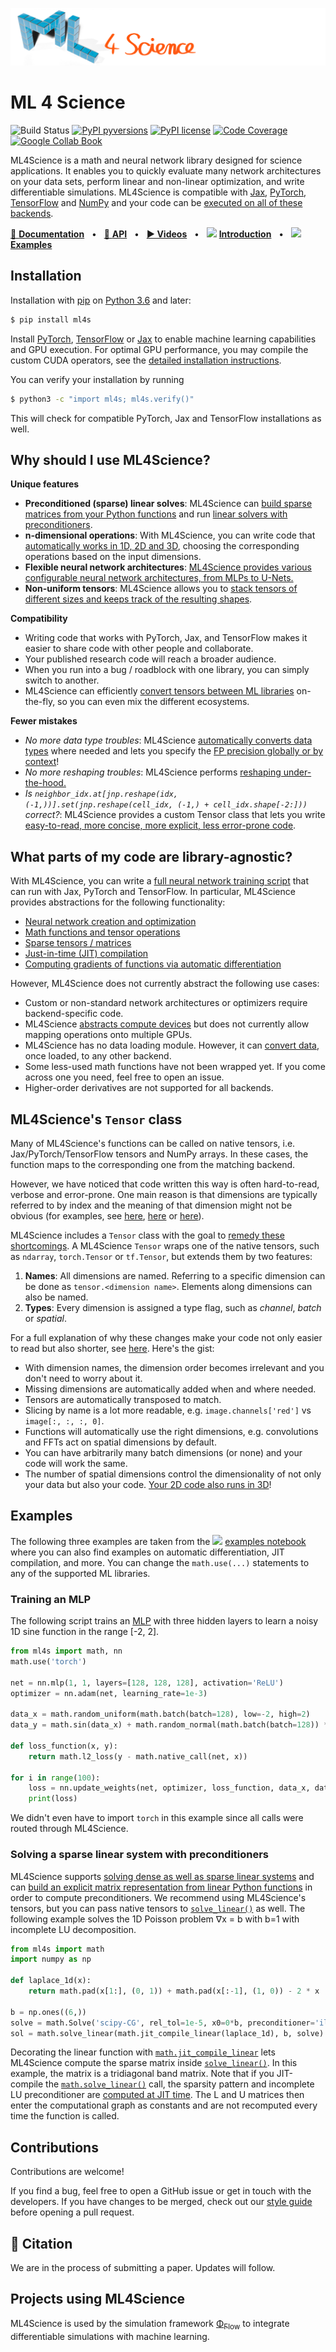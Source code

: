 ![ML4Science](docs/images/Banner.png)


# ML 4 Science

![Build Status](https://github.com/tum-pbs/ML4Science/actions/workflows/unit-tests.yml/badge.svg)
[![PyPI pyversions](https://img.shields.io/pypi/pyversions/ml4s.svg)](https://pypi.org/project/ml4s/)
[![PyPI license](https://img.shields.io/pypi/l/ml4s.svg)](https://pypi.org/project/ml4s/)
[![Code Coverage](https://codecov.io/gh/tum-pbs/ML4Science/branch/develop/graph/badge.svg)](https://codecov.io/gh/tum-pbs/ML4Science/branch/develop/)
[![Google Collab Book](https://colab.research.google.com/assets/colab-badge.svg)](https://colab.research.google.com/github/tum-pbs/ML4Science/blob/main/docs/Introduction.ipynb)

ML4Science is a math and neural network library designed for science applications.
It enables you to quickly evaluate many network architectures on your data sets, perform linear and non-linear optimization, and write differentiable simulations.
ML4Science is compatible with [Jax](https://github.com/google/jax#installation), [PyTorch](https://pytorch.org/), [TensorFlow](https://www.tensorflow.org/install) and [NumPy](https://numpy.org/) and your code can be [executed on all of these backends](https://tum-pbs.github.io/ML4Science/Introduction.html).

[📖 **Documentation**](https://tum-pbs.github.io/ML4Science/)
&nbsp; • &nbsp; [🔗 **API**](https://tum-pbs.github.io/ML4Science/ml4s/)
&nbsp; • &nbsp; [**▶ Videos**]()
&nbsp; • &nbsp; [<img src="https://www.tensorflow.org/images/colab_logo_32px.png" height=16>](https://colab.research.google.com/github/tum-pbs/ML4Science/blob/main/docs/Introduction.ipynb) [**Introduction**](https://tum-pbs.github.io/ML4Science/Introduction.html)
&nbsp; • &nbsp; [<img src="https://www.tensorflow.org/images/colab_logo_32px.png" height=16>](https://colab.research.google.com/github/tum-pbs/ML4Science/blob/main/docs/Examples.ipynb) [**Examples**](https://tum-pbs.github.io/ML4Science/Examples.html)

## Installation

Installation with [pip](https://pypi.org/project/pip/) on [Python 3.6](https://www.python.org/downloads/) and later:
```bash
$ pip install ml4s
```
Install [PyTorch](https://pytorch.org/), [TensorFlow](https://www.tensorflow.org/install) or [Jax](https://github.com/google/jax#installation) to enable machine learning capabilities and GPU execution.
For optimal GPU performance, you may compile the custom CUDA operators, see the [detailed installation instructions](https://tum-pbs.github.io/ML4Science/Installation_Instructions.html).


You can verify your installation by running
```bash
$ python3 -c "import ml4s; ml4s.verify()"
```
This will check for compatible PyTorch, Jax and TensorFlow installations as well.

## Why should I use ML4Science?

**Unique features**

* **Preconditioned (sparse) linear solves**: ML4Science can [build sparse matrices from your Python functions](https://tum-pbs.github.io/ML4Science/Matrices.html) and run [linear solvers with preconditioners](https://tum-pbs.github.io/ML4Science/Linear_Solves.html).
* **n-dimensional operations**: With ML4Science, you can write code that [automatically works in 1D, 2D and 3D](https://tum-pbs.github.io/ML4Science/N_Dimensional.html), choosing the corresponding operations based on the input dimensions.
* **Flexible neural network architectures**: [ML4Science provides various configurable neural network architectures, from MLPs to U-Nets.](https://tum-pbs.github.io/ML4Science/Networks.html)
* **Non-uniform tensors**: ML4Science allows you to [stack tensors of different sizes and keeps track of the resulting shapes](https://tum-pbs.github.io/ML4Science/Non_Uniform.html).

**Compatibility**

* Writing code that works with PyTorch, Jax, and TensorFlow makes it easier to share code with other people and collaborate.
* Your published research code will reach a broader audience.
* When you run into a bug / roadblock with one library, you can simply switch to another.
* ML4Science can efficiently [convert tensors between ML libraries](https://tum-pbs.github.io/ML4Science/Convert.html) on-the-fly, so you can even mix the different ecosystems.


**Fewer mistakes**

* *No more data type troubles*: ML4Science [automatically converts data types](https://tum-pbs.github.io/ML4Science/Data_Types.html) where needed and lets you specify the [FP precision globally or by context](https://tum-pbs.github.io/ML4Science/Data_Types.html#Precision)!
* *No more reshaping troubles*: ML4Science performs [reshaping under-the-hood.](https://tum-pbs.github.io/ML4Science/Shapes.html)
* *Is `neighbor_idx.at[jnp.reshape(idx, (-1,))].set(jnp.reshape(cell_idx, (-1,) + cell_idx.shape[-2:]))` correct?*: ML4Science provides a custom Tensor class that lets you write [easy-to-read, more concise, more explicit, less error-prone code](https://tum-pbs.github.io/ML4Science/Tensors.html).


## What parts of my code are library-agnostic?

With ML4Science, you can write a [full neural network training script](https://tum-pbs.github.io/ML4Science/Examples.html) that can run with Jax, PyTorch and TensorFlow.
In particular, ML4Science provides abstractions for the following functionality:

* [Neural network creation and optimization](https://tum-pbs.github.io/ML4Science/Networks.html)
* [Math functions and tensor operations](https://tum-pbs.github.io/ML4Science/ml4s/math)
* [Sparse tensors / matrices](https://tum-pbs.github.io/ML4Science/Matrices.html)
* [Just-in-time (JIT) compilation](https://tum-pbs.github.io/ML4Science/JIT.html)
* [Computing gradients of functions via automatic differentiation](https://tum-pbs.github.io/ML4Science/Autodiff.html)

However, ML4Science does not currently abstract the following use cases:

* Custom or non-standard network architectures or optimizers require backend-specific code.
* ML4Science [abstracts compute devices](https://tum-pbs.github.io/ML4Science/Devices.html) but does not currently allow mapping operations onto multiple GPUs.
* ML4Science has no data loading module. However, it can [convert data](https://tum-pbs.github.io/ML4Science/Convert.html), once loaded, to any other backend.
* Some less-used math functions have not been wrapped yet. If you come across one you need, feel free to open an issue.
* Higher-order derivatives are not supported for all backends.


## ML4Science's `Tensor` class

Many of ML4Science's functions can be called on native tensors, i.e. Jax/PyTorch/TensorFlow tensors and NumPy arrays.
In these cases, the function maps to the corresponding one from the matching backend.

However, we have noticed that code written this way is often hard-to-read, verbose and error-prone.
One main reason is that dimensions are typically referred to by index and the meaning of that dimension might not be obvious (for examples, see [here](https://github.com/tumaer/JAXFLUIDS/blob/477e28813f07e3836588bd8a50cd0149fbbea94f/src/jaxfluids/stencils/derivative/deriv_second_order_face.py#L49), [here](https://github.com/jax-md/jax-md/blob/23dba354ec29c8b0c53f61a85d10bb64ed7a0058/jax_md/partition.py#L798) or [here](https://github.com/locuslab/deq/blob/1fb7059d6d89bb26d16da80ab9489dcc73fc5472/lib/solvers.py#L207)).

ML4Science includes a `Tensor` class with the goal to [remedy these shortcomings](https://tum-pbs.github.io/ML4Science/Tensors.html).
A ML4Science `Tensor` wraps one of the native tensors, such as `ndarray`, `torch.Tensor` or `tf.Tensor`, but extends them by two features:

1. **Names**: All dimensions are named. Referring to a specific dimension can be done as `tensor.<dimension name>`. Elements along dimensions can also be named.
2. **Types**: Every dimension is assigned a type flag, such as *channel*, *batch* or *spatial*.

For a full explanation of why these changes make your code not only easier to read but also shorter, see [here](https://tum-pbs.github.io/ML4Science/Tensors.html).
Here's the gist:

* With dimension names, the dimension order becomes irrelevant and you don't need to worry about it.
* Missing dimensions are automatically added when and where needed.
* Tensors are automatically transposed to match.
* Slicing by name is a lot more readable, e.g. `image.channels['red']` vs `image[:, :, :, 0]`.
* Functions will automatically use the right dimensions, e.g. convolutions and FFTs act on spatial dimensions by default.
* You can have arbitrarily many batch dimensions (or none) and your code will work the same.
* The number of spatial dimensions control the dimensionality of not only your data but also your code. [Your 2D code also runs in 3D](https://tum-pbs.github.io/ML4Science/N_Dimensional.html)!


## Examples

The following three examples are taken from the [<img src="https://www.tensorflow.org/images/colab_logo_32px.png" height=16>](https://colab.research.google.com/github/tum-pbs/ML4Science/blob/main/docs/Examples.ipynb) [examples notebook](https://tum-pbs.github.io/ML4Science/Examples.html) where you can also find examples on automatic differentiation, JIT compilation, and more.
You can change the `math.use(...)` statements to any of the supported ML libraries.

### Training an MLP

The following script trains an [MLP](https://tum-pbs.github.io/ML4Science/ml4s/nn#ml4s.nn.mlp) with three hidden layers to learn a noisy 1D sine function in the range [-2, 2].

```python
from ml4s import math, nn
math.use('torch')

net = nn.mlp(1, 1, layers=[128, 128, 128], activation='ReLU')
optimizer = nn.adam(net, learning_rate=1e-3)

data_x = math.random_uniform(math.batch(batch=128), low=-2, high=2)
data_y = math.sin(data_x) + math.random_normal(math.batch(batch=128)) * .2

def loss_function(x, y):
    return math.l2_loss(y - math.native_call(net, x))

for i in range(100):
    loss = nn.update_weights(net, optimizer, loss_function, data_x, data_y)
    print(loss)
```

We didn't even have to import `torch` in this example since all calls were routed through ML4Science.


### Solving a sparse linear system with preconditioners

ML4Science supports [solving dense as well as sparse linear systems](https://tum-pbs.github.io/ML4Science/Linear_Solves.html) and can [build an explicit matrix representation from linear Python functions](https://tum-pbs.github.io/ML4Science/Matrices.html) in order to compute preconditioners.
We recommend using ML4Science's tensors, but you can pass native tensors to [`solve_linear()`](https://tum-pbs.github.io/ML4Science/ml4s/math#ml4s.math.solve_linear) as well.
The following example solves the 1D Poisson problem ∇x = b with b=1 with incomplete LU decomposition.

```python
from ml4s import math
import numpy as np

def laplace_1d(x):
    return math.pad(x[1:], (0, 1)) + math.pad(x[:-1], (1, 0)) - 2 * x

b = np.ones((6,))
solve = math.Solve('scipy-CG', rel_tol=1e-5, x0=0*b, preconditioner='ilu')
sol = math.solve_linear(math.jit_compile_linear(laplace_1d), b, solve)
```

Decorating the linear function with [`math.jit_compile_linear`](https://tum-pbs.github.io/ML4Science/ml4s/math#ml4s.math.jit_compile_linear) lets ML4Science compute the sparse matrix inside [`solve_linear()`](https://tum-pbs.github.io/ML4Science/ml4s/math#ml4s.math.solve_linear). In this example, the matrix is a tridiagonal band matrix.
Note that if you JIT-compile the [`math.solve_linear()`](https://tum-pbs.github.io/ML4Science/ml4s/math#ml4s.math.solve_linear) call, the sparsity pattern and incomplete LU preconditioner are [computed at JIT time](https://tum-pbs.github.io/ML4Science/NumPy_Constants.html).
The L and U matrices then enter the computational graph as constants and are not recomputed every time the function is called.


## Contributions

Contributions are welcome!

If you find a bug, feel free to open a GitHub issue or get in touch with the developers.
If you have changes to be merged, check out our [style guide](https://github.com/tum-pbs/ML4Science/blob/main/CONTRIBUTING.md) before opening a pull request.


## 📄 Citation

We are in the process of submitting a paper. Updates will follow.


## Projects using ML4Science

ML4Science is used by the simulation framework [Φ<sub>Flow</sub>](https://github.com/tum-pbs/PhiFlow) to integrate differentiable simulations with machine learning.
